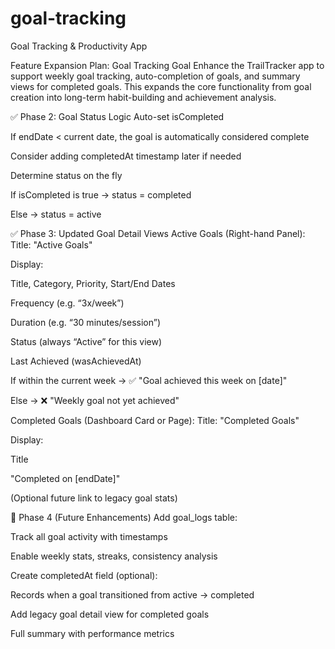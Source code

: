 # goal-tracking
Goal Tracking &amp; Productivity App


Feature Expansion Plan: Goal Tracking
Goal
Enhance the TrailTracker app to support weekly goal tracking, auto-completion of goals, and summary views for completed goals. This expands the core functionality from goal creation into long-term habit-building and achievement analysis.


✅ Phase 2: Goal Status Logic
Auto-set isCompleted

If endDate < current date, the goal is automatically considered complete

Consider adding completedAt timestamp later if needed

Determine status on the fly

If isCompleted is true → status = completed

Else → status = active

✅ Phase 3: Updated Goal Detail Views
Active Goals (Right-hand Panel):
Title: "Active Goals"

Display:

Title, Category, Priority, Start/End Dates

Frequency (e.g. “3x/week”)

Duration (e.g. “30 minutes/session”)

Status (always “Active” for this view)

Last Achieved (wasAchievedAt)

If within the current week → ✅ "Goal achieved this week on [date]"

Else → ❌ "Weekly goal not yet achieved"

Completed Goals (Dashboard Card or Page):
Title: "Completed Goals"

Display:

Title

"Completed on [endDate]"

(Optional future link to legacy goal stats)

🔮 Phase 4 (Future Enhancements)
Add goal_logs table:

Track all goal activity with timestamps

Enable weekly stats, streaks, consistency analysis

Create completedAt field (optional):

Records when a goal transitioned from active → completed

Add legacy goal detail view for completed goals

Full summary with performance metrics
